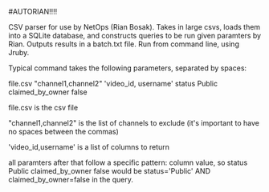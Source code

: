 #AUTORIAN!!!!

CSV parser for use by NetOps (Rian Bosak). Takes in large csvs, loads them into a SQLite database, and constructs queries to be run given paramters by Rian. Outputs results in a batch.txt file. Run from command line, using Jruby.

Typical command takes the following parameters, separated by spaces:

file.csv "channel1,channel2" 'video_id, username' status Public claimed_by_owner false

file.csv is the csv file

"channel1,channel2" is the list of channels to exclude (it's important to have no spaces between the commas)

'video_id,username' is a list of columns to return

all paramters after that follow a specific pattern: column value, so status Public claimed_by_owner false would be status='Public' AND claimed_by_owner=false in the query.
